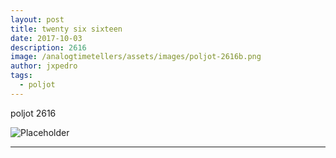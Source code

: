 ```yaml
---
layout: post
title: twenty six sixteen
date: 2017-10-03
description: 2616
image: /analogtimetellers/assets/images/poljot-2616b.png
author: jxpedro
tags: 
  - poljot
---
```

<p >poljot 2616</p>

![Placeholder](/analogtimetellers/assets/images/poljot-2616.png)

<p></p>

<hr/>